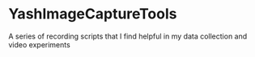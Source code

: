 # YashImageCaptureTools
A series of recording scripts that I find helpful in my data collection and video experiments

